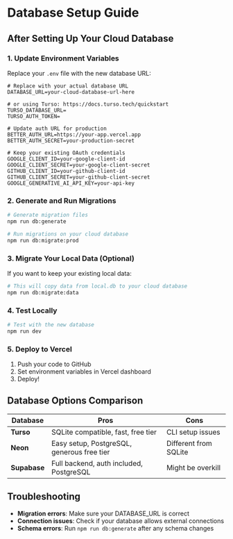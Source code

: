 # Database Setup Guide

## After Setting Up Your Cloud Database

### 1. Update Environment Variables

Replace your `.env` file with the new database URL:

```env
# Replace with your actual database URL
DATABASE_URL=your-cloud-database-url-here

# or using Turso: https://docs.turso.tech/quickstart
TURSO_DATABASE_URL=
TURSO_AUTH_TOKEN=

# Update auth URL for production
BETTER_AUTH_URL=https://your-app.vercel.app
BETTER_AUTH_SECRET=your-production-secret

# Keep your existing OAuth credentials
GOOGLE_CLIENT_ID=your-google-client-id
GOOGLE_CLIENT_SECRET=your-google-client-secret
GITHUB_CLIENT_ID=your-github-client-id
GITHUB_CLIENT_SECRET=your-github-client-secret
GOOGLE_GENERATIVE_AI_API_KEY=your-api-key
```

### 2. Generate and Run Migrations

```bash
# Generate migration files
npm run db:generate

# Run migrations on your cloud database
npm run db:migrate:prod
```

### 3. Migrate Your Local Data (Optional)

If you want to keep your existing local data:

```bash
# This will copy data from local.db to your cloud database
npm run db:migrate:data
```

### 4. Test Locally

```bash
# Test with the new database
npm run dev
```

### 5. Deploy to Vercel

1. Push your code to GitHub
2. Set environment variables in Vercel dashboard
3. Deploy!

## Database Options Comparison

| Database | Pros | Cons |
|----------|------|------|
| **Turso** | SQLite compatible, fast, free tier | CLI setup issues |
| **Neon** | Easy setup, PostgreSQL, generous free tier | Different from SQLite |
| **Supabase** | Full backend, auth included, PostgreSQL | Might be overkill |

## Troubleshooting

- **Migration errors**: Make sure your DATABASE_URL is correct
- **Connection issues**: Check if your database allows external connections
- **Schema errors**: Run `npm run db:generate` after any schema changes